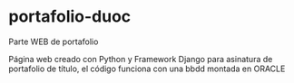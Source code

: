 # portafolio-duoc
Parte WEB de portafolio 


Página web creado con Python y Framework Django para asinatura de portafolio de título, el código funciona con una bbdd montada en ORACLE

